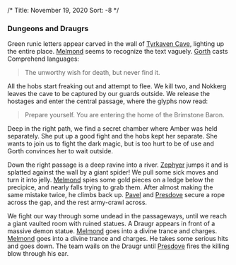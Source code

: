 /*
Title: November 19, 2020
Sort: -8
*/

### Dungeons and Draugrs

Green runic letters appear carved in the wall of [Tyrkaven Cave](%base_url%/places/tyrkaven-cave), lighting up the entire place. [Melmond](%base_url%/players/melmond-thurgus) seems to recognize the text vaguely. [Gorth](%base_url%/players/gorth-clamly) casts Comprehend languages:

> The unworthy wish for death, but never find it.

All the hobs start freaking out and attempt to flee. We kill two, and Nokkerg leaves the cave to be captured by our guards outside. We release the hostages and enter the central passage, where the glyphs now read:

> Prepare yourself. You are entering the home of the Brimstone Baron.

Deep in the right path, we find a secret chamber where Amber was held separately. She put up a good fight and the hobs kept her separate. She wants to join us to fight the dark magic, but is too hurt to be of use and Gorth convinces her to wait outside.

Down the right passage is a deep ravine into a river. [Zephyer](%base_url%/players/zephyer-vokasys) jumps it and is splatted against the wall by a giant spider! We pull some sick moves and turn it into jelly. [Melmond](%base_url%/players/melmond-thurgus) spies some gold pieces on a ledge below the precipice, and nearly falls trying to grab them. After almost making the same mistake twice, he climbs back up. [Pavel](%base_url%/players/pavel-kilkaelan) and [Presdove](%base_url%/players/presdove-firhael) secure a rope across the gap, and the rest army-crawl across.

We fight our way through some undead in the passageways, until we reach a giant vaulted room with ruined statues. A Draugr appears in front of a massive demon statue. [Melmond](%base_url%/players/melmond-thurgus) goes into a divine trance and charges. [Melmond](%base_url%/players/melmond-thurgus) goes into a divine trance and charges. He takes some serious hits and goes down. The team wails on the Draugr until [Presdove](%base_url%/players/presdove-firhael) fires the killing blow through his ear.

